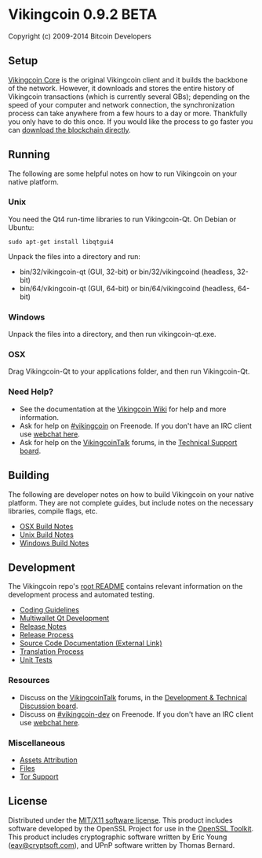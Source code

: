Vikingcoin 0.9.2 BETA
=====================

Copyright (c) 2009-2014 Bitcoin Developers


Setup
---------------------
[Vikingcoin Core](http://bitcoin.org/en/download) is the original Vikingcoin client and it builds the backbone of the network. However, it downloads and stores the entire history of Vikingcoin transactions (which is currently several GBs); depending on the speed of your computer and network connection, the synchronization process can take anywhere from a few hours to a day or more. Thankfully you only have to do this once. If you would like the process to go faster you can [download the blockchain directly](bootstrap.md).

Running
---------------------
The following are some helpful notes on how to run Vikingcoin on your native platform. 

### Unix

You need the Qt4 run-time libraries to run Vikingcoin-Qt. On Debian or Ubuntu:

	sudo apt-get install libqtgui4

Unpack the files into a directory and run:

- bin/32/vikingcoin-qt (GUI, 32-bit) or bin/32/vikingcoind (headless, 32-bit)
- bin/64/vikingcoin-qt (GUI, 64-bit) or bin/64/vikingcoind (headless, 64-bit)



### Windows

Unpack the files into a directory, and then run vikingcoin-qt.exe.

### OSX

Drag Vikingcoin-Qt to your applications folder, and then run Vikingcoin-Qt.

### Need Help?

* See the documentation at the [Vikingcoin Wiki](https://en.vikingcoin.it/wiki/Main_Page)
for help and more information.
* Ask for help on [#vikingcoin](http://webchat.freenode.net?channels=vikingcoin) on Freenode. If you don't have an IRC client use [webchat here](http://webchat.freenode.net?channels=vikingcoin).
* Ask for help on the [VikingcoinTalk](https://vikingcointalk.org/) forums, in the [Technical Support board](https://vikingcointalk.org/index.php?board=4.0).

Building
---------------------
The following are developer notes on how to build Vikingcoin on your native platform. They are not complete guides, but include notes on the necessary libraries, compile flags, etc.

- [OSX Build Notes](build-osx.md)
- [Unix Build Notes](build-unix.md)
- [Windows Build Notes](build-msw.md)

Development
---------------------
The Vikingcoin repo's [root README](https://github.com/vikingcoin/vikingcoin/blob/master/README.md) contains relevant information on the development process and automated testing.

- [Coding Guidelines](coding.md)
- [Multiwallet Qt Development](multiwallet-qt.md)
- [Release Notes](release-notes.md)
- [Release Process](release-process.md)
- [Source Code Documentation (External Link)](https://dev.visucore.com/vikingcoin/doxygen/)
- [Translation Process](translation_process.md)
- [Unit Tests](unit-tests.md)

### Resources
* Discuss on the [VikingcoinTalk](https://vikingcointalk.org/) forums, in the [Development & Technical Discussion board](https://vikingcointalk.org/index.php?board=6.0).
* Discuss on [#vikingcoin-dev](http://webchat.freenode.net/?channels=vikingcoin) on Freenode. If you don't have an IRC client use [webchat here](http://webchat.freenode.net/?channels=vikingcoin-dev).

### Miscellaneous
- [Assets Attribution](assets-attribution.md)
- [Files](files.md)
- [Tor Support](tor.md)

License
---------------------
Distributed under the [MIT/X11 software license](http://www.opensource.org/licenses/mit-license.php).
This product includes software developed by the OpenSSL Project for use in the [OpenSSL Toolkit](http://www.openssl.org/). This product includes
cryptographic software written by Eric Young ([eay@cryptsoft.com](mailto:eay@cryptsoft.com)), and UPnP software written by Thomas Bernard.
